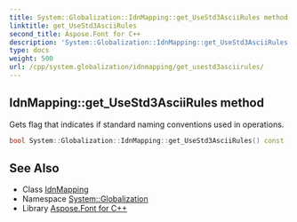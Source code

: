 ```yaml
---
title: System::Globalization::IdnMapping::get_UseStd3AsciiRules method
linktitle: get_UseStd3AsciiRules
second_title: Aspose.Font for C++
description: 'System::Globalization::IdnMapping::get_UseStd3AsciiRules method. Gets flag that indicates if standard naming conventions used in operations in C++.'
type: docs
weight: 500
url: /cpp/system.globalization/idnmapping/get_usestd3asciirules/
---
```

## IdnMapping::get_UseStd3AsciiRules method


Gets flag that indicates if standard naming conventions used in operations.

```cpp
bool System::Globalization::IdnMapping::get_UseStd3AsciiRules() const
```

## See Also

* Class [IdnMapping](../)
* Namespace [System::Globalization](../../)
* Library [Aspose.Font for C++](../../../)
